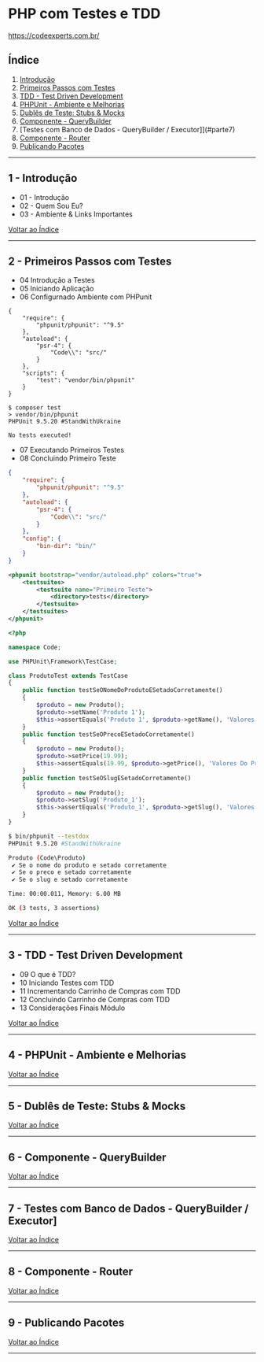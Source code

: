 # PHP com Testes e TDD

https://codeexperts.com.br/



## <a name="indice">Índice</a>

1. [Introdução](#parte1)     
2. [Primeiros Passos com Testes](#parte2)     
3. [TDD - Test Driven Development](#parte3)     
4. [PHPUnit - Ambiente e Melhorias](#parte4)     
5. [Dublês de Teste: Stubs & Mocks](#parte5)     
6. [Componente - QueryBuilder](#parte6)     
7. [Testes com Banco de Dados - QueryBuilder / Executor]](#parte7)     
8. [Componente - Router](#parte8)     
9. [Publicando Pacotes](#parte9)     
---


## <a name="parte1">1 - Introdução</a>

- 01 - Introdução
- 02 - Quem Sou Eu?
- 03 - Ambiente & Links Importantes
 

[Voltar ao Índice](#indice)

---


## <a name="parte2">2 - Primeiros Passos com Testes</a>

- 04 Introdução a Testes
- 05 Iniciando Aplicação
- 06 Configurnado Ambiente com PHPunit

```
{
    "require": {
        "phpunit/phpunit": "^9.5"
    },
    "autoload": {
        "psr-4": {
            "Code\\": "src/"
        }
    },
    "scripts": {
        "test": "vendor/bin/phpunit"
    }
}

```
```
$ composer test
> vendor/bin/phpunit
PHPUnit 9.5.20 #StandWithUkraine

No tests executed!

```

- 07 Executando Primeiros Testes
- 08 Concluindo Primeiro Teste

```json
{
    "require": {
        "phpunit/phpunit": "^9.5"
    },
    "autoload": {
        "psr-4": {
            "Code\\": "src/"
        }
    },
    "config": {
        "bin-dir": "bin/"
    }
}

```

```xml
<phpunit bootstrap="vendor/autoload.php" colors="true">
    <testsuites>
        <testsuite name="Primeiro Teste">
            <directory>tests</directory>
        </testsuite>
    </testsuites>
</phpunit>
```

```php
<?php

namespace Code;

use PHPUnit\Framework\TestCase;

class ProdutoTest extends TestCase
{
    public function testSeONomeDoProdutoESetadoCorretamente()
    {
        $produto = new Produto();
        $produto->setName('Produto 1');
        $this->assertEquals('Produto 1', $produto->getName(), 'Valores não são iguais');
    }
    public function testSeOPrecoESetadoCorretamente()
    {
        $produto = new Produto();
        $produto->setPrice(19.99);
        $this->assertEquals(19.99, $produto->getPrice(), 'Valores Do Preço não batem');
    }
    public function testSeOSlugESetadoCorretamente()
    {
        $produto = new Produto();
        $produto->setSlug('Produto_1');
        $this->assertEquals('Produto_1', $produto->getSlug(), 'Valores do Slug Não Bate');
    }
}
```

```bash
$ bin/phpunit --testdox
PHPUnit 9.5.20 #StandWithUkraine

Produto (Code\Produto)
 ✔ Se o nome do produto e setado corretamente
 ✔ Se o preco e setado corretamente
 ✔ Se o slug e setado corretamente

Time: 00:00.011, Memory: 6.00 MB

OK (3 tests, 3 assertions)

```



[Voltar ao Índice](#indice)

---


## <a name="parte3">3 - TDD - Test Driven Development</a>

- 09 O que é TDD?
- 10 Iniciando Testes com TDD
- 11 Incrementando Carrinho de Compras com TDD
- 12 Concluindo Carrinho de Compras com TDD
- 13 Considerações Finais Módulo

[Voltar ao Índice](#indice)

---


## <a name="parte4">4 - PHPUnit - Ambiente e Melhorias</a>



[Voltar ao Índice](#indice)

---


## <a name="parte5">5 - Dublês de Teste: Stubs & Mocks</a>



[Voltar ao Índice](#indice)

---


## <a name="parte6">6 - Componente - QueryBuilder</a>



[Voltar ao Índice](#indice)

---


## <a name="parte7">7 - Testes com Banco de Dados - QueryBuilder / Executor]</a>



[Voltar ao Índice](#indice)

---


## <a name="parte8">8 - Componente - Router</a>



[Voltar ao Índice](#indice)

---


## <a name="parte9">9 - Publicando Pacotes</a>



[Voltar ao Índice](#indice)

---

